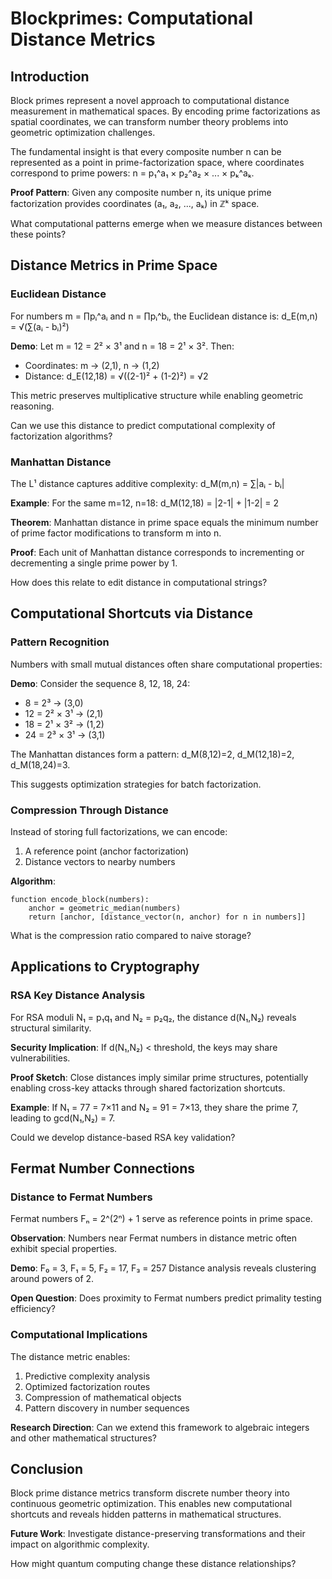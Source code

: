 # Blockprimes: Computational Distance Metrics

## Introduction
Block primes represent a novel approach to computational distance measurement in mathematical spaces. By encoding prime factorizations as spatial coordinates, we can transform number theory problems into geometric optimization challenges.

The fundamental insight is that every composite number n can be represented as a point in prime-factorization space, where coordinates correspond to prime powers: n = p₁^a₁ × p₂^a₂ × ... × pₖ^aₖ.

**Proof Pattern**: Given any composite number n, its unique prime factorization provides coordinates (a₁, a₂, ..., aₖ) in ℤᵏ space.

What computational patterns emerge when we measure distances between these points?

## Distance Metrics in Prime Space

### Euclidean Distance
For numbers m = ∏pᵢ^aᵢ and n = ∏pᵢ^bᵢ, the Euclidean distance is:
d_E(m,n) = √(∑(aᵢ - bᵢ)²)

**Demo**: Let m = 12 = 2² × 3¹ and n = 18 = 2¹ × 3². Then:
- Coordinates: m → (2,1), n → (1,2)  
- Distance: d_E(12,18) = √((2-1)² + (1-2)²) = √2

This metric preserves multiplicative structure while enabling geometric reasoning.

Can we use this distance to predict computational complexity of factorization algorithms?

### Manhattan Distance
The L¹ distance captures additive complexity:
d_M(m,n) = ∑|aᵢ - bᵢ|

**Example**: For the same m=12, n=18:
d_M(12,18) = |2-1| + |1-2| = 2

**Theorem**: Manhattan distance in prime space equals the minimum number of prime factor modifications to transform m into n.

**Proof**: Each unit of Manhattan distance corresponds to incrementing or decrementing a single prime power by 1.

How does this relate to edit distance in computational strings?

## Computational Shortcuts via Distance

### Pattern Recognition
Numbers with small mutual distances often share computational properties:

**Demo**: Consider the sequence 8, 12, 18, 24:
- 8 = 2³ → (3,0)
- 12 = 2² × 3¹ → (2,1)  
- 18 = 2¹ × 3² → (1,2)
- 24 = 2³ × 3¹ → (3,1)

The Manhattan distances form a pattern: d_M(8,12)=2, d_M(12,18)=2, d_M(18,24)=3.

This suggests optimization strategies for batch factorization.

### Compression Through Distance
Instead of storing full factorizations, we can encode:
1. A reference point (anchor factorization)
2. Distance vectors to nearby numbers

**Algorithm**: 
```
function encode_block(numbers):
    anchor = geometric_median(numbers)
    return [anchor, [distance_vector(n, anchor) for n in numbers]]
```

What is the compression ratio compared to naive storage?

## Applications to Cryptography

### RSA Key Distance Analysis
For RSA moduli N₁ = p₁q₁ and N₂ = p₂q₂, the distance d(N₁,N₂) reveals structural similarity.

**Security Implication**: If d(N₁,N₂) < threshold, the keys may share vulnerabilities.

**Proof Sketch**: Close distances imply similar prime structures, potentially enabling cross-key attacks through shared factorization shortcuts.

**Example**: If N₁ = 77 = 7×11 and N₂ = 91 = 7×13, they share the prime 7, leading to gcd(N₁,N₂) = 7.

Could we develop distance-based RSA key validation?

## Fermat Number Connections

### Distance to Fermat Numbers
Fermat numbers Fₙ = 2^(2ⁿ) + 1 serve as reference points in prime space.

**Observation**: Numbers near Fermat numbers in distance metric often exhibit special properties.

**Demo**: F₀ = 3, F₁ = 5, F₂ = 17, F₃ = 257
Distance analysis reveals clustering around powers of 2.

**Open Question**: Does proximity to Fermat numbers predict primality testing efficiency?

### Computational Implications
The distance metric enables:
1. Predictive complexity analysis
2. Optimized factorization routes  
3. Compression of mathematical objects
4. Pattern discovery in number sequences

**Research Direction**: Can we extend this framework to algebraic integers and other mathematical structures?

## Conclusion

Block prime distance metrics transform discrete number theory into continuous geometric optimization. This enables new computational shortcuts and reveals hidden patterns in mathematical structures.

**Future Work**: Investigate distance-preserving transformations and their impact on algorithmic complexity.

How might quantum computing change these distance relationships?